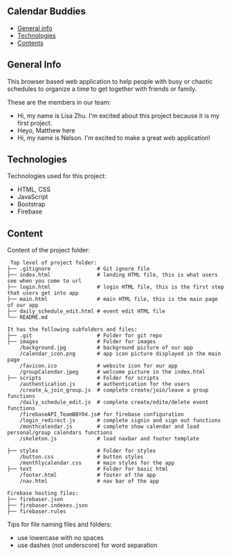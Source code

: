 ## Calendar Buddies

* [General info](#general-info)
* [Technologies](#technologies)
* [Contents](#content)

## General Info
This browser based web application to help people with busy or chaotic schedules to organize a time to get together with friends or family. 

These are the members in our team: 
* Hi, my name is Lisa Zhu. I'm excited about this project because it is my first project.
* Heyo, Matthew here
* Hi, my name is Nelson. I'm excited to make a great web application!

## Technologies
Technologies used for this project:
* HTML, CSS
* JavaScript
* Bootstrap 
* Firebase
	
## Content
Content of the project folder:

```
 Top level of project folder: 
├── .gitignore               # Git ignore file
├── index.html               # landing HTML file, this is what users see when you come to url
├── login.html               # login HTML file, this is the first step that users get into app
├── main.html                # main HTML file, this is the main page of our app
├── daily_schedule_edit.html # event edit HTML file
└── README.md

It has the following subfolders and files:
├── .git                     # Folder for git repo
├── images                   # Folder for images
    /background.jpg          # background picture of our app
    /calendar_icon.png       # app icon picture displayed in the main page
    /favicon.ico             # website icon for our app
    /groupCalendar.jpeg      # welcome picture in the index.html
├── scripts                  # Folder for scripts
    /authentication.js       # authentication for the users
    /create_&_join_group.js  # complete create/join/leave a group functions
    /daily_schedule_edit.js  # complete create/edite/delete event functions
    /firebaseAPI_TeamBBY04.js# for firebase configuration
    /login_redirect.js       # complete signin and sign out functions
    /monthcalendar.js        # complete show calendar and load personal/group calendars functions
    /skeleton.js             # load navbar and footer template
    
├── styles                   # Folder for styles
    /button.css              # button styles
    /monthlycalendar.css     # main styles for the app
├── text                     # Folder for basic html
    /footer.html             # footer of the app
    /nav.html                # nav bar of the app

Firebase hosting files: 
├── firebaser.json
├── firebaser.indexes.json
├── firebaser.rules

```

Tips for file naming files and folders:
* use lowercase with no spaces
* use dashes (not underscore) for word separation

